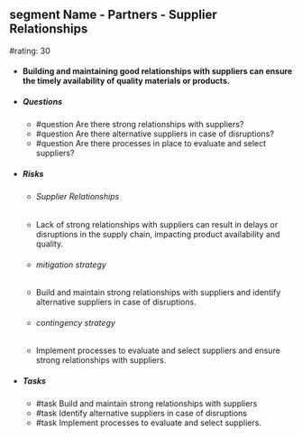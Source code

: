 ## segment Name - Partners - Supplier Relationships
#rating: 30
- #### Building and maintaining good relationships with suppliers can ensure the timely availability of quality materials or products.
- ##### Questions
  - #question Are there strong relationships with suppliers?
  - #question Are there alternative suppliers in case of disruptions?
  - #question Are there processes in place to evaluate and select suppliers?
- ##### Risks

  - ###### Supplier Relationships
  - Lack of strong relationships with suppliers can result in delays or disruptions in the supply chain, impacting product availability and quality.
  - ###### mitigation strategy
  - Build and maintain strong relationships with suppliers and identify alternative suppliers in case of disruptions.
  - ###### contingency strategy
  - Implement processes to evaluate and select suppliers and ensure strong relationships with suppliers.
- ##### Tasks
  - #task Build and maintain strong relationships with suppliers
  - #task  Identify alternative suppliers in case of disruptions
  - #task  Implement processes to evaluate and select suppliers.


